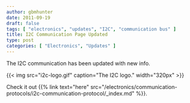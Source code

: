 ```yaml
---
author: gbmhunter
date: 2011-09-19
draft: false
tags: [ "electronics", "updates", "I2C", "communication bus" ]
title: I2C Communication Page Updated
type: post
categories: [ "Electronics", "Updates" ]
---
```


The I2C communication has been updated with new info.

{{< img src="i2c-logo.gif" caption="The I2C logo."  width="320px" >}}

Check it out {{% link text="here" src="/electronics/communication-protocols/i2c-communication-protocol/_index.md" %}}.
